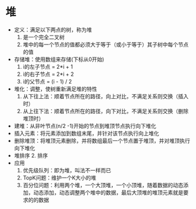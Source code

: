 # 堆

- 定义：满足以下两点的树，称为堆
    1. 是一个完全二叉树
    2. 堆中的每一个节点的值都必须大于等于（或小于等于）其子树中每个节点的值
- 存储堆：使用数组来存储(下标从0开始)
    1. i的左子节点 = 2*i + 1
    2. i的右子节点 = 2*i + 2
    3. i的父节点   = (i - 1) / 2
- 堆化：调整，使树重新满足堆的特性
    1. 从下往上法：顺着节点所在的路径，向上对比，不满足关系则交换（插入时）
    2. 从上往下法：顺着节点所在的路径，向下对比，不满足关系则交换（删除堆顶时）
- 建堆：从非叶节点(n/2 -1)开始的节点到堆顶节点执行向下堆化
- 插入元素：将元素添加到数组末尾，并针对该节点执行向上堆化
- 删除堆顶：将堆顶元素删除，并将数组最后一个节点置于堆顶，并对堆顶执行向下堆化
- 堆排序
    2. 排序
- 应用
    1. 优先级队列：即为堆，叫法不一样而已
    2. TopK问题：维护一个K大小的堆
    3. 百分位问题：利用两个堆，一个大顶堆，一个小顶堆，随着数据的动态添加，动态添加，动态调整两个堆中的数据，最后大顶堆的堆顶元素就是要求的的数据
